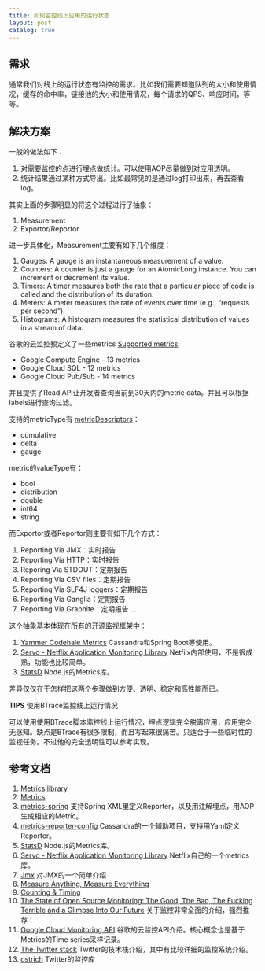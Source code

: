 ```yaml
---
title: 如何监控线上应用的运行状态
layout: post
catalog: true
---
```



需求
----

通常我们对线上的运行状态有监控的需求。比如我们需要知道队列的大小和使用情况，缓存的命中率，链接池的大小和使用情况，每个请求的QPS、响应时间，等等。


解决方案
--------


一般的做法如下：

1. 对需要监控的点进行埋点做统计。可以使用AOP尽量做到对应用透明。
2. 统计结果通过某种方式导出。比如最常见的是通过log打印出来，再去查看log。


其实上面的步骤明显的将这个过程进行了抽象：

1. Measurement 
2. Exportor/Reportor

进一步具体化，Measurement主要有如下几个维度：

1. Gauges: A gauge is an instantaneous measurement of a value. 
2. Counters: A counter is just a gauge for an AtomicLong instance. You can increment or decrement its value.
3. Timers: A timer measures both the rate that a particular piece of code is called and the distribution of its duration.
4. Meters: A meter measures the rate of events over time (e.g., “requests per second”). 
5. Histograms: A histogram measures the statistical distribution of values in a stream of data.

谷歌的云监控预定义了一些metrics [Supported metrics](https://developers.google.com/cloud-monitoring/metrics):

* Google Compute Engine - 13 metrics
* Google Cloud SQL - 12 metrics
* Google Cloud Pub/Sub - 14 metrics

并且提供了Read API让开发者查询当前到30天内的metric data。并且可以根据labels进行查询过滤。

支持的metricType有 [metricDescriptors](https://developers.google.com/cloud-monitoring/v2beta1/metricDescriptors)：

* cumulative
* delta
* gauge

metric的valueType有：

* bool
* distribution
* double
* int64
* string


而Exportor或者Reportor则主要有如下几个方式：

1. Reporting Via JMX：实时报告
2. Reporting Via HTTP：实时报告
3. Reporing Via STDOUT：定期报告
4. Reporting Via CSV files：定期报告
5. Reporting Via SLF4J loggers：定期报告
6. Reporting Via Ganglia：定期报告
7. Reporting Via Graphite：定期报告
...


这个抽象基本体现在所有的开源监视框架中：

1. [Yammer Codehale Metrics](http://metrics.codahale.com/) Cassandra和Spring Boot等使用。
2. [Servo - Netflix Application Monitoring Library](https://github.com/Netflix/servo) Netfilx内部使用，不是很成熟，功能也比较简单。
3. [StatsD](https://github.com/etsy/statsd/) Node.js的Metrics库。


差异仅仅在于怎样把这两个步骤做到方便、透明、稳定和高性能而已。


**TIPS** 使用BTrace监控线上运行情况

可以使用使用BTrace脚本监控线上运行情况，埋点逻辑完全脱离应用，应用完全无感知。缺点是BTrace有很多限制，而且写起来很痛苦。只适合于一些临时性的监视任务。不过他的完全透明性可以参考实现。


参考文档
--------

1. [Metrics library](https://github.com/springside/springside4/wiki/Metrics-Library)
2. [Metrics](http://metrics.codahale.com/)
3. [metrics-spring](https://github.com/ryantenney/metrics-spring) 支持Spring XML里定义Reporter，以及用注解埋点，用AOP生成相应的Metric。
4. [metrics-reporter-config](https://github.com/addthis/metrics-reporter-config) Cassandra的一个辅助项目，支持用Yaml定义Reporter。
5. [StatsD](https://github.com/etsy/statsd/) Node.js的Metrics库。
6. [Servo - Netflix Application Monitoring Library](https://github.com/Netflix/servo) Netflix自己的一个metrics库。
7. [Jmx](https://github.com/springside/springside4/wiki/JMX) 对JMX的一个简单介绍
8. [Measure Anything, Measure Everything](http://codeascraft.etsy.com/2011/02/15/measure-anything-measure-everything/)
9. [Counting & Timing](http://code.flickr.net/2008/10/27/counting-timing/)
10. [The State of Open Source Monitoring: The Good, The Bad, The Fucking Terrible and a Glimpse Into Our Future](https://speakerd.s3.amazonaws.com/presentations/506ed72c4f4e12000207cc4c/devopsdays-italy.pdf) 关于监控非常全面的介绍，强烈推荐！
11. [Google Cloud Monitoring API](https://developers.google.com/cloud-monitoring/what-is-cloud-monitoring) 谷歌的云监控API介绍。核心概念也是基于Metrics的Time series采样记录。
12. [The Twitter stack](http://blog.oskarsson.nu/post/40196324612/the-twitter-stack) Twitter的技术栈介绍，其中有比较详细的监控系统介绍。
13. [ostrich](https://github.com/twitter/ostrich) Twitter的监控库